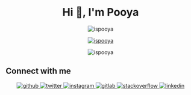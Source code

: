 <h1 align="center">Hi 👋, I'm Pooya</h1>

<p align="center"> <img src="https://komarev.com/ghpvc/?username=ispooya&label=Profile%20views&color=0e75b6&style=flat" alt="ispooya" /> </p>

<p align="center"> 
  <a href="https://github.com/ryo-ma/github-profile-trophy"><img src="https://github-profile-trophy.vercel.app/?username=ispooya" alt="ispooya" /></a> 
</p>

<!--p>&nbsp;<img align="center" src="https://github-readme-stats.vercel.app/api?username=ispooya&show_icons=true&locale=en" alt="ispooya" /></p-->


<!--p align="center">
  <img align="center" src="https://github-readme-streak-stats.herokuapp.com/?user=ispooya&" alt="ispooya" />
</p-->

<p align="center">
  <img align="center" src="https://github-readme-stats.vercel.app/api/top-langs?username=ispooya&show_icons=true&locale=en&layout=compact" alt="ispooya" />
</p>

## Connect with me  
<div align="center">
<a href="https://github.com/ispooya" target="_blank">
<img src=https://img.shields.io/badge/github-%2324292e.svg?&style=for-the-badge&logo=github&logoColor=white alt=github style="margin-bottom: 5px;" />
</a>
<a href="https://twitter.com/ispooya" target="_blank">
<img src=https://img.shields.io/badge/twitter-%2300acee.svg?&style=for-the-badge&logo=twitter&logoColor=white alt=twitter style="margin-bottom: 5px;" />
</a>
<a href="https://instagram.com/ispooya" target="_blank">
<img src=https://img.shields.io/badge/instagram-%23000000.svg?&style=for-the-badge&logo=instagram&logoColor=white alt=instagram style="margin-bottom: 5px;" />
</a>
<a href="https://gitlab.com/ispooya" target="_blank">
<img src=https://img.shields.io/badge/gitlab-330F63.svg?&style=for-the-badge&logo=gitlab&logoColor=white alt=gitlab style="margin-bottom: 5px;" />
</a>
<a href="https://stackoverflow.com/users/14341259" target="_blank">
<img src=https://img.shields.io/badge/stackoverflow-%23F28032.svg?&style=for-the-badge&logo=stackoverflow&logoColor=white alt=stackoverflow style="margin-bottom: 5px;" />
</a>
<a href="https://linkedin.com/in/pooya-karimi-29b6a121a" target="_blank">
<img src=https://img.shields.io/badge/linkedin-%231E77B5.svg?&style=for-the-badge&logo=linkedin&logoColor=white alt=linkedin style="margin-bottom: 5px;" />
</a>  
</div>  



